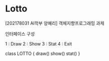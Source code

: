 # Lotto
[202178031 AI학부 양혜리] 객체지향프로그래밍 과제

인터페이스 구성

1 : Draw
2 : Show
3 : Stat
4 : Exit

class LOTTO
{
draw()
show()
stat()
}

